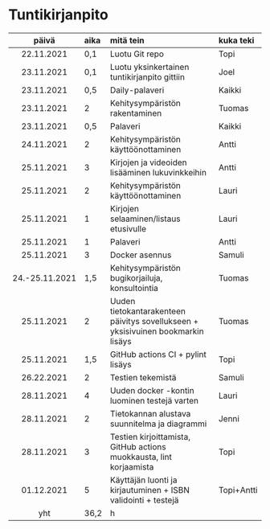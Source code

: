 # Tuntikirjanpito

|     päivä      | aika   | mitä tein                                                                        | kuka teki |
| :------------: | :----- | :------------------------------------------------------------------------------- | :-------- |
|   22.11.2021   | 0,1    | Luotu Git repo                                                                   | Topi      |
|   23.11.2021   | 0,1    | Luotu yksinkertainen tuntikirjanpito gittiin                                     | Joel      |
|   23.11.2021   | 0,5    | Daily-palaveri                                                                   | Kaikki    |
|   23.11.2021   | 2      | Kehitysympäristön rakentaminen                                                   | Tuomas    |
|   23.11.2021   | 0,5    | Palaveri                                                                         | Kaikki    |
|   24.11.2021   | 2      | Kehitysympäristön käyttöönottaminen                                              | Antti     |
|   25.11.2021   | 3      | Kirjojen ja videoiden lisääminen lukuvinkkeihin                                  | Antti     |
|   25.11.2021   | 2      | Kehitysympäristön käyttöönottaminen                                              | Lauri     |
|   25.11.2021   | 1      | Kirjojen selaaminen/listaus etusivulle                                           | Lauri     |
|   25.11.2021   | 1      | Palaveri                                                                         | Antti     |
|   25.11.2021   | 3      | Docker asennus                                                                   | Samuli    |
| 24.-25.11.2021 | 1,5    | Kehitysympäristön bugikorjailuja, konsultointia                                  | Tuomas    |
|   25.11.2021   | 2      | Uuden tietokantarakenteen päivitys sovellukseen + yksisivuinen bookmarkin lisäys | Tuomas    |
|   25.11.2021   | 1,5    | GitHub actions CI + pylint lisäys                                                | Topi      |
|   26.22.2021   | 2      | Testien tekemistä                                                                | Samuli    |
|   28.11.2021   | 4      | Uuden docker -kontin luominen testejä varten                                     | Lauri     |
|   28.11.2021   | 2      | Tietokannan alustava suunnitelma ja diagrammi                                    | Jenni     |
|   28.11.2021   | 3      | Testien kirjoittamista, GitHub actions muokkausta, lint korjaamista              | Topi      |
|   01.12.2021   | 5      | Käyttäjän luonti ja kirjautuminen + ISBN validointi + testejä                    | Topi+Antti|
|      yht       | 36,2   | h                                                                                |           |
